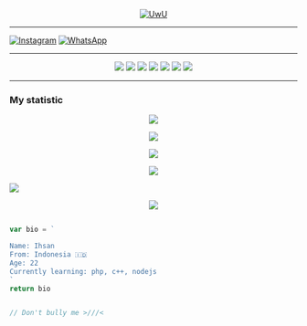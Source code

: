 <p align="center">
  <a href="https://github.com/Rlxfly"><img src="http://readme-typing-svg.herokuapp.com?color=00FF00&center=true&vCenter=true&multiline=false&lines=Hi!+im+a+Newbie😼;Currently+Learning+HTML;Don't+bully+me+>//<" alt="UwU">
</p>

---------

[![Instagram](https://img.shields.io/badge/Instagram-ff63f0?style=for-the-badge&logo=instagram&logoColor=white)](https://instagram.com/isanbayo)
 [![WhatsApp](https://img.shields.io/badge/WhatsApp-25D366?style=for-the-badge&logo=whatsapp&logoColor=white)](https://wa.me/628975767944)

---------

<p align="center">
  <img src="https://img.shields.io/badge/-JavaScript-black?style=flat-square&logo=javascript" />
  <img src="https://img.shields.io/badge/-Python-black?style=flat-square&logo=python" />
    <img src="https://img.shields.io/badge/-HTML-black?style=flat-square&logo=html5&logoColor=e34f26" />
  <img src="https://img.shields.io/badge/-CSS-black?style=flat-square&logo=css3&logoColor=1572b6" />
<img src="https://img.shields.io/badge/-Java-black?style=flat-square&logo=java" />
<img src="https://img.shields.io/badge/-php-black?style=flat-square&logo=php" />
<img src="https://img.shields.io/badge/-C-black?style=flat-square&logo=c" />

---------

</p>


  ### My statistic

<p align="center">
  <a href="panteg"><img src="https://github-readme-stats.vercel.app/api?username=isanbayo&theme=tokyonight&show_icons=true" /></a>
</p>

<p align="center">
  <a href="https://github.com/isanbayo"><img src="https://github-readme-streak-stats.herokuapp.com?user=isanbayo&theme=tokyonight&hide_border=false&properties=background&border=%239611C5FF" /><a>
</p>
  
<p align="center">
  <a href="https://github.com/isanbayo"><img src="https://github-readme-stats.vercel.app/api/top-langs?username=isanbayo&theme=tokyonight&layout=compact" /></a>
</p>
  
<p align="center">
  <a href="https://github.com/isanbayo"><img src="https://github-profile-trophy.vercel.app/?username=isanbayo&theme=radical&margin-w=20&no-bg=true&no-frame=false" /><a>
</p>

![](https://github-profile-summary-cards.vercel.app/api/cards/profile-details?username=isanbayo&theme=monokai)


<p align="center">
  <img src="https://komarev.com/ghpvc/?username=isanbayo&label=VIEWS&style=flat-square&color=blue" />
</p>

```js

var bio = `

Name: Ihsan
From: Indonesia 🇮🇩
Age: 22
Currently learning: php, c++, nodejs
`
return bio


// Don't bully me >///<

```
